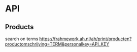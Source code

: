 # API

## Products
search on terms
https://frahmework.ah.nl/ah/print/producten?productomschrijving=TERM&personalkey=API_KEY